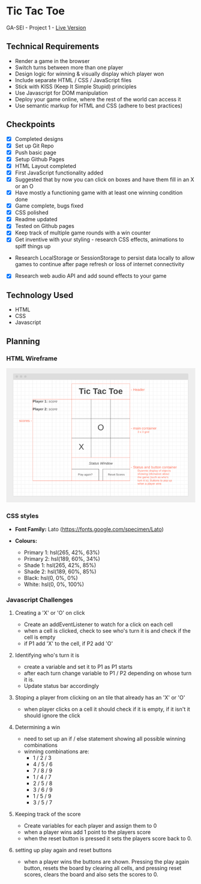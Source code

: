 # Tic Tac Toe

GA-SEI - Project 1 - [Live Version](https://tictactoe.mattgrah.am/)

## Technical Requirements

-   Render a game in the browser
-   Switch turns between more than one player
-   Design logic for winning & visually display which player won
-   Include separate HTML / CSS / JavaScript files
-   Stick with KISS (Keep It Simple Stupid) principles
-   Use Javascript for DOM manipulation
-   Deploy your game online, where the rest of the world can access it
-   Use semantic markup for HTML and CSS (adhere to best practices)

## Checkpoints

-   [x] Completed designs
-   [x] Set up Git Repo
-   [x] Push basic page
-   [x] Setup Github Pages
-   [x] HTML Layout completed
-   [x] First JavaScript functionality added
-   [x] Suggested that by now you can click on boxes and have them fill in an X or an O
-   [x] Have mostly a functioning game with at least one winning condition done
-   [x] Game complete, bugs fixed
-   [x] CSS polished
-   [x] Readme updated
-   [x] Tested on Github pages
-   [x] Keep track of multiple game rounds with a win counter
-   [x] Get inventive with your styling - research CSS effects, animations to spiff things up
-   Research LocalStorage or SessionStorage to persist data locally to allow games to continue after page refresh or loss of internet connectivity
-   [x] Research web audio API and add sound effects to your game

## Technology Used

-   HTML
-   CSS
-   Javascript

## Planning

### HTML Wireframe

![Mockup Wireframe](./assets/mockup.png)

### CSS styles

-   **Font Family:** Lato (https://fonts.google.com/specimen/Lato)

-   **Colours:**
    -   Primary 1: hsl(265, 42%, 63%)
    -   Primary 2: hsl(189, 60%, 34%)
    -   Shade 1: hsl(265, 42%, 85%)
    -   Shade 2: hsl(189, 60%, 85%)
    -   Black: hsl(0, 0%, 0%)
    -   White: hsl(0, 0%, 100%)

### Javascript Challenges

1. Creating a 'X' or 'O' on click

    - Create an addEventListener to watch for a click on each cell
    - when a cell is clicked, check to see who's turn it is and check if the cell is empty
    - if P1 add 'X' to the cell, if P2 add 'O'

2. Identifying who's turn it is

    - create a variable and set it to P1 as P1 starts
    - after each turn change variable to P1 / P2 depending on whose turn it is.
    - Update status bar accordingly

3. Stoping a player from clicking on an tile that already has an 'X' or 'O'

    - when player clicks on a cell it should check if it is empty, if it isn't it should ignore the click

4. Determining a win

    - need to set up an if / else statement showing all possible winning combinations
    - winning combinations are:
        - 1 / 2 / 3
        - 4 / 5 / 6
        - 7 / 8 / 9
        - 1 / 4 / 7
        - 2 / 5 / 8
        - 3 / 6 / 9
        - 1 / 5 / 9
        - 3 / 5 / 7

5. Keeping track of the score

    - Create variables for each player and assign them to 0
    - when a player wins add 1 point to the players score
    - when the reset button is pressed it sets the players score back to 0.

6. setting up play again and reset buttons

    - when a player wins the buttons are shown. Pressing the play again button, resets the board by clearing all cells, and pressing reset scores, clears the board and also sets the scores to 0.

